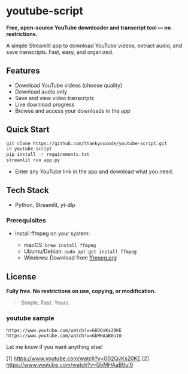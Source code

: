 # youtube-script

**Free, open-source YouTube downloader and transcript tool — no restrictions.**

A simple Streamlit app to download YouTube videos, extract audio, and save transcripts. Fast, easy, and organized.

## Features

- Download YouTube videos (choose quality)
- Download audio only
- Save and view video transcripts
- Live download progress
- Browse and access your downloads in the app

## Quick Start

```bash
git clone https://github.com/thankyoucode/youtube-script.git
cd youtube-script
pip install -r requirements.txt
streamlit run app.py
```

- Enter any YouTube link in the app and download what you need.

## Tech Stack

- Python, Streamlit, yt-dlp

### Prerequisites

- Install ffmpeg on your system:

  - macOS: `brew install ffmpeg`
  - Ubuntu/Debian: `sudo apt-get install ffmpeg`
  - Windows: Download from [ffmpeg.org](https://ffmpeg.org/download.html)

## License

**Fully free. No restrictions on use, copying, or modification.**

> Simple. Fast. Yours.

### youtube sample

```
https://www.youtube.com/watch?v=G02QvKs20KE
https://www.youtube.com/watch?v=GbMHAaB0uI0
```

Let me know if you want anything else!

[1] https://www.youtube.com/watch?v=G02QvKs20KE
[2] https://www.youtube.com/watch?v=GbMHAaB0uI0
